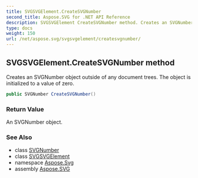 ```yaml
---
title: SVGSVGElement.CreateSVGNumber
second_title: Aspose.SVG for .NET API Reference
description: SVGSVGElement CreateSVGNumber method. Creates an SVGNumber object outside of any document trees. The object is initialized to a value of zero
type: docs
weight: 150
url: /net/aspose.svg/svgsvgelement/createsvgnumber/
---
```

## SVGSVGElement.CreateSVGNumber method

Creates an SVGNumber object outside of any document trees. The object is initialized to a value of zero.

```csharp
public SVGNumber CreateSVGNumber()
```

### Return Value

An SVGNumber object.

### See Also

* class [SVGNumber](../../../aspose.svg.datatypes/svgnumber/)
* class [SVGSVGElement](../)
* namespace [Aspose.Svg](../../../aspose.svg/)
* assembly [Aspose.SVG](../../../)
